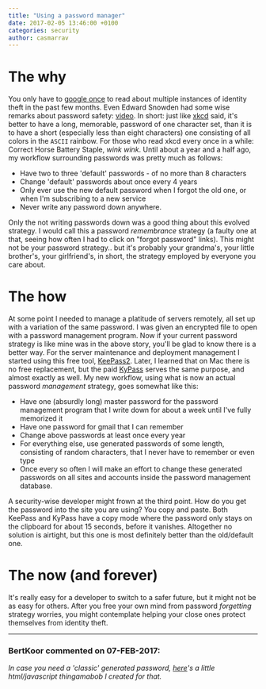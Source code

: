 ```yaml
---
title: "Using a password manager"
date: 2017-02-05 13:46:00 +0100
categories: security
author: casmarrav
---
```


# The why
You only have to [google once](https://www.google.nl/search?q=stolen+password+OR+identity+news) to read about multiple instances of identity theft in the past few months. Even Edward Snowden had some wise remarks about password safety: [video](https://www.youtube.com/watch?v=yzGzB-yYKcc). In short: just like [xkcd](https://xkcd.com/936/) said, it's better to have a long, memorable, password of one character set, than it is to have a short (especially less than eight characters) one consisting of all colors in the `ASCII` rainbow. For those who read xkcd every once in a while: Correct Horse Battery Staple, *wink wink*.
Until about a year and a half ago, my workflow surrounding passwords was pretty much as follows:
- Have two to three 'default' passwords - of no more than 8 characters
- Change 'default' passwords about once every 4 years
- Only ever use the new default password when I forgot the old one, or when I'm subscribing to a new service
- Never write any password down anywhere.

Only the not writing passwords down was a good thing about this evolved strategy. I would call this a password *remembrance* strategy (a faulty one at that, seeing how often I had to click on "forgot password" links). This might not be your password strategy.. but it's probably your grandma's, your little brother's, your girlfriend's, in short, the strategy employed by everyone you care about.

# The how

At some point I needed to manage a platitude of servers remotely, all set up with a variation of the same password. I was given an encrypted file to open with a password management program. Now if your current password strategy is like mine was in the above story, you'll be glad to know there is a better way. For the server maintenance and deployment management I started using this free tool, [KeePass2](http://keepass.info/download.html). Later, I learned that on Mac there is no free replacement, but the paid [KyPass](http://www.kyuran.be/software/kypass4mac/) serves the same purpose, and almost exactly as well. My new workflow, using what is now an actual password *management* strategy, goes somewhat like this:

- Have one (absurdly long) master password for the password management program that I write down for about a week until I've fully memorized it
- Have one password for gmail that I can remember
- Change above passwords at least once every year
- For everything else, use generated passwords of some length, consisting of random characters, that I never have to remember or even type
- Once every so often I will make an effort to change these generated passwords on all sites and accounts inside the password management database.

A security-wise developer might frown at the third point. How do you get the password into the site you are using? You copy and paste. Both KeePass and KyPass have a copy mode where the password only stays on the clipboard for about 15 seconds, before it vanishes. Altogether no solution is airtight, but this one is most definitely better than the old/default one.

# The now (and forever)

It's really easy for a developer to switch to a safer future, but it might not be as easy for others. After you free your own mind from password *forgetting* strategy worries, you might contemplate helping your close ones protect themselves from identity theft.

----

### BertKoor commented on 07-FEB-2017:

_In case you need a 'classic' generated password, [here](http://www.bertkoor.nl/GeneratePassword.html)'s a little html/javascript thingamabob I created for that._
